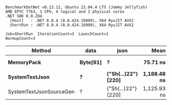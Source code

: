 ```

BenchmarkDotNet v0.13.12, Ubuntu 22.04.4 LTS (Jammy Jellyfish)
AMD EPYC 7763, 1 CPU, 4 logical and 2 physical cores
.NET SDK 8.0.204
  [Host]   : .NET 8.0.4 (8.0.424.16909), X64 RyuJIT AVX2
  ShortRun : .NET 8.0.4 (8.0.424.16909), X64 RyuJIT AVX2

Job=ShortRun  IterationCount=3  LaunchCount=1  
WarmupCount=3  

```
| Method                  | data     | json                | Mean        | Error     | StdDev   | Min         | Max         | Gen0   | Allocated |
|------------------------ |--------- |-------------------- |------------:|----------:|---------:|------------:|------------:|-------:|----------:|
| **MemoryPack**              | **Byte[91]** | **?**                   |    **75.71 ns** |  **4.401 ns** | **0.241 ns** |    **75.49 ns** |    **75.97 ns** | **0.0019** |     **168 B** |
| **SystemTextJson**          | **?**        | **{&quot;Sh(...)22&quot;} [220]** | **1,188.48 ns** | **24.325 ns** | **1.333 ns** | **1,187.46 ns** | **1,189.99 ns** | **0.0019** |     **168 B** |
| SystemTextJsonSourceGen | ?        | {&quot;Sh(...)22&quot;} [220] | 1,125.93 ns | 34.867 ns | 1.911 ns | 1,123.95 ns | 1,127.77 ns | 0.0019 |     168 B |
